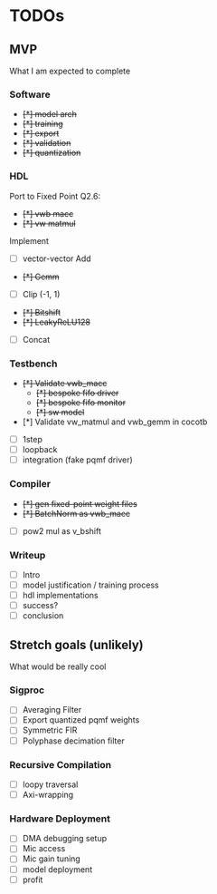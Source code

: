 # TODOs

## MVP

What I am expected to complete

### Software

- ~~[*] model arch~~
- ~~[*] training~~
- ~~[*] export~~
- ~~[*] validation~~
- ~~[*] quantization~~

### HDL

Port to Fixed Point Q2.6:
- ~~[*] vwb macc~~
- ~~[*] vw matmul~~

Implement

- [ ] vector-vector Add
- ~~[*] Gemm~~
- [ ] Clip (-1, 1)
- ~~[*] Bitshift~~
- ~~[*] LeakyReLU128~~
- [ ] Concat

### Testbench

- ~~[*] Validate vwb_macc~~
  - ~~[*] bespoke fifo driver~~
  - ~~[*] bespoke fifo monitor~~
  - ~~[*] sw model~~
- [*] Validate vw_matmul and vwb_gemm in cocotb
- [ ] 1step
- [ ] loopback
- [ ] integration (fake pqmf driver)

### Compiler

- ~~[*] gen fixed-point weight files~~
- ~~[*] BatchNorm as vwb_macc~~
- [ ] pow2 mul as v_bshift

### Writeup

- [ ] Intro
- [ ] model justification / training process
- [ ] hdl implementations
- [ ] success?
- [ ] conclusion

## Stretch goals (unlikely)

What would be really cool

### Sigproc

- [ ] Averaging Filter
- [ ] Export quantized pqmf weights
- [ ] Symmetric FIR
- [ ] Polyphase decimation filter

### Recursive Compilation

- [ ] loopy traversal
- [ ] Axi-wrapping

### Hardware Deployment

- [ ] DMA debugging setup
- [ ] Mic access
- [ ] Mic gain tuning
- [ ] model deployment
- [ ] profit
